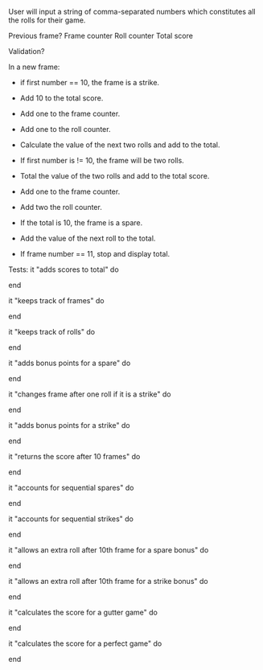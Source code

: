 User will input a string of comma-separated numbers which constitutes all the rolls for their game.

Previous frame?
Frame counter
Roll counter
Total score

Validation?

In a new frame:
- if first number == 10, the frame is a strike.
- Add 10 to the total score.
- Add one to the frame counter.
- Add one to the roll counter.
- Calculate the value of the next two rolls and add to the total.

- If first number is != 10, the frame will be two rolls.
- Total the value of the two rolls and add to the total score.
- Add one to the frame counter.
- Add two the roll counter.

- If the total is 10, the frame is a spare.
- Add the value of the next roll to the total.

- If frame number == 11, stop and display total.

Tests:
 it "adds scores to total" do

 end

 it "keeps track of frames" do

  end

  it "keeps track of rolls" do

  end

  it "adds bonus points for a spare" do

  end

  it "changes frame after one roll if it is a strike" do

  end

  it "adds bonus points for a strike" do

  end

  it "returns the score after 10 frames" do

  end

  it "accounts for sequential spares" do

  end

  it "accounts for sequential strikes" do

  end

  it "allows an extra roll after 10th frame for a spare bonus" do

  end

  it "allows an extra roll after 10th frame for a strike bonus" do

  end

  it "calculates the score for a gutter game" do

  end

  it "calculates the score for a perfect game" do

  end
